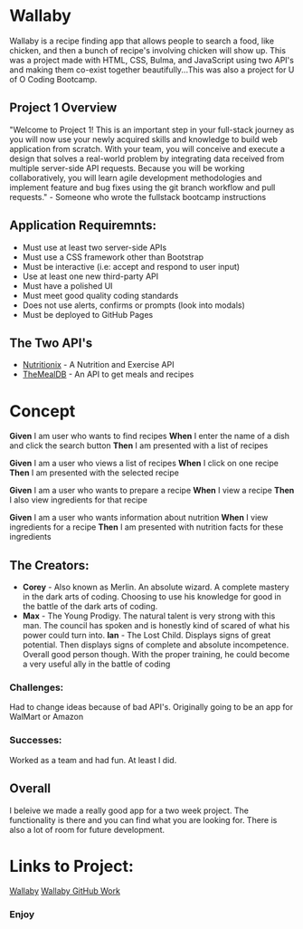 # Wallaby
Wallaby is a recipe finding app that allows people to search a food, like chicken, and then a bunch of recipe's involving chicken will show up. This was a project made with HTML, CSS, Bulma, and JavaScript using two API's and making them co-exist together beautifully...This was also a project for U of O Coding Bootcamp.

## Project 1 Overview
"Welcome to Project 1! This is an important step in your full-stack journey as you will now use your newly acquired skills and knowledge to build web application from scratch. With your team, you will conceive and execute a design that solves a real-world problem by integrating data received from multiple server-side API requests. Because you will be working collaboratively, you will learn agile development methodologies and implement feature and bug fixes using the git branch workflow and pull requests." - Someone who wrote the fullstack bootcamp instructions


## Application Requiremnts:
* Must use at least two server-side APIs
* Must use a CSS framework other than Bootstrap
* Must be interactive (i.e: accept and respond to user input)
* Use at least one new third-party API
* Must have a polished UI
* Must meet good quality coding standards
* Does not use alerts, confirms or prompts (look into modals)
* Must be deployed to GitHub Pages

## The Two API's
* [Nutritionix](https://www.nutritionix.com/) - A Nutrition and Exercise API
* [TheMealDB](https://www.themealdb.com/api.php) - An API to get meals and recipes

# Concept
**Given** I am user who wants to find recipes
**When** I enter the name of a dish and click the search button
**Then** I am presented with a list of recipes

**Given** I am a user who views a list of recipes
**When** I click on one recipe
**Then** I am presented with the selected recipe

**Given** I am a user who wants to prepare a recipe
**When** I view a recipe
**Then** I also view ingredients for that recipe

**Given** I am a user who wants information about nutrition
**When** I view ingredients for a recipe
**Then** I am presented with nutrition facts for these ingredients

## The Creators:
* **Corey** - Also known as Merlin. An absolute wizard. A complete mastery in the dark arts of coding. Choosing to use his knowledge for good in the battle of the dark arts of coding.
* **Max** - The Young Prodigy. The natural talent is very strong with this man. The council has spoken and is honestly kind of scared of what his power could turn into. 
**Ian** - The Lost Child. Displays signs of great potential. Then displays signs of complete and absolute incompetence. Overall good person though. With the proper training, he could become a very useful ally in the battle of coding

### Challenges:
Had to change ideas because of bad API's. Originally going to be an app for WalMart or Amazon

### Successes:
Worked as a team and had fun. At least I did.

## Overall
I beleive we made a really good app for a two week project. The functionality is there and you can find what you are looking for. There is also a lot of room for future development. 

# Links to Project:
[Wallaby](https://ianbenjohn.github.io/Project-1/)
[Wallaby GitHub Work](https://github.com/ianbenjohn/Project-1)

### Enjoy


